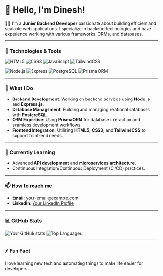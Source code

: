 # 👋 Hello, I'm Dinesh!

👨‍💻 I'm a **Junior Backend Developer** passionate about building efficient and scalable web applications. I specialize in backend technologies and have experience working with various frameworks, ORMs, and databases.

---

### 🔧 Technologies & Tools

![HTML5](https://img.shields.io/badge/-HTML5-E34F26?style=flat-square&logo=html5&logoColor=white)
![CSS3](https://img.shields.io/badge/-CSS3-1572B6?style=flat-square&logo=css3)
![JavaScript](https://img.shields.io/badge/-JavaScript-F7DF1E?style=flat-square&logo=javascript&logoColor=black)
![TailwindCSS](https://img.shields.io/badge/-TailwindCSS-38B2AC?style=flat-square&logo=tailwind-css&logoColor=white)

![Node.js](https://img.shields.io/badge/-Node.js-339933?style=flat-square&logo=Node.js&logoColor=white)
![Express](https://img.shields.io/badge/-Express-000000?style=flat-square&logo=express&logoColor=white)
![PostgreSQL](https://img.shields.io/badge/-PostgreSQL-336791?style=flat-square&logo=postgresql&logoColor=white)
![Prisma ORM](https://img.shields.io/badge/-Prisma-2D3748?style=flat-square&logo=prisma&logoColor=white)

---

### 💼 What I Do
- **Backend Development**: Working on backend services using **Node.js** and **Express.js**.
- **Database Management**: Building and managing relational databases with **PostgreSQL**.
- **ORM Expertise**: Using **PrismaORM** for database interaction and seamless development workflows.
- **Frontend Integration**: Utilizing **HTML5**, **CSS3**, and **TailwindCSS** to support front-end needs.

---

### 🌱 Currently Learning
- Advanced **API development** and **microservices architecture**.
- Continuous Integration/Continuous Deployment (CI/CD) practices.

---

### 📫 How to reach me
- **Email**: [your-email@example.com](mailto:dineshkhawas123@gmail.com)
- **LinkedIn**: [Your LinkedIn Profile](https://www.linkedin.com/in/dinesh-khawas-062aa021b/)

---

### 📊 GitHub Stats

![Your GitHub stats](https://github-readme-stats.vercel.app/api?username=your-github-username&show_icons=true&theme=radical)
![Top Languages](https://github-readme-stats.vercel.app/api/top-langs/?username=your-github-username&layout=compact&theme=radical)

---

### ⚡ Fun Fact
I love learning new tech and automating things to make life easier for developers. 

